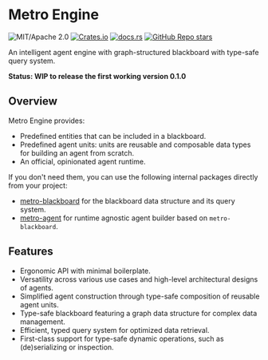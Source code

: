 # Metro Engine

![MIT/Apache 2.0](https://img.shields.io/badge/license-MIT%2FApache--2.0-blue.svg)
[![Crates.io](https://img.shields.io/crates/v/metro-agent)](https://crates.io/crates/metro-agent)
[![docs.rs](https://img.shields.io/docsrs/metro-agent)](https://docs.rs/metro-agent)
[![GitHub Repo stars](https://img.shields.io/github/stars/Hihaheho/metro?style=social)](https://github.com/Hihaheho/metro)

An intelligent agent engine with graph-structured blackboard with type-safe
query system.

**Status: WIP to release the first working version 0.1.0**

## Overview

Metro Engine provides:

- Predefined entities that can be included in a blackboard.
- Predefined agent units: units are reusable and composable data
  types for building an agent from scratch.
- An official, opinionated agent runtime.

If you don't need them, you can use the following internal packages directly from your project:

- [metro-blackboard](https://github.com/Hihaheho/metro/tree/main/crates/metro-blackboard#metro-blackboard)
  for the blackboard data structure and its query system.
- [metro-agent](https://github.com/Hihaheho/metro/tree/main/crates/metro-agent#metro-agent)
  for runtime agnostic agent builder based on `metro-blackboard`.

## Features

- Ergonomic API with minimal boilerplate.
- Versatility across various use cases and high-level architectural designs of agents.
- Simplified agent construction through type-safe composition of reusable agent units.
- Type-safe blackboard featuring a graph data structure for complex data management.
- Efficient, typed query system for optimized data retrieval.
- First-class support for type-safe dynamic operations, such as (de)serializing or inspection.
